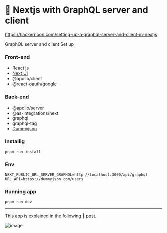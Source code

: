 # 👤 Nextjs with GraphQL server and client
https://hackernoon.com/setting-up-a-graphql-server-and-client-in-nextjs

GraphQL server and client Set up

### Front-end
* React js
* [Next UI](https://nextui.org/)
* @apollo/client
* @react-oauth/google

### Back-end
* @apollo/server
* @as-integrations/next
* graphql
* graphql-tag
* [Dummyjson](dummyjson.com)

### Installig
```
pnpm run install
```

### Env
```
NEXT_PUBLIC_URL_SERVER_GRAPHQL=http://localhost:3000/api/graphql
URL_API=https://dummyjson.com/users
```

### Running app
```
pnpm run dev
```

<hr>

This app is explained in the following [📰 post](https://medium.com/javascript-in-plain-english/how-to-set-up-a-graphql-server-and-client-in-next-js-step-by-step-guide-98a18088d7c6).

![image](https://user-images.githubusercontent.com/34925280/219933101-ba041be4-267c-40af-8599-d5402eb69eef.png)

